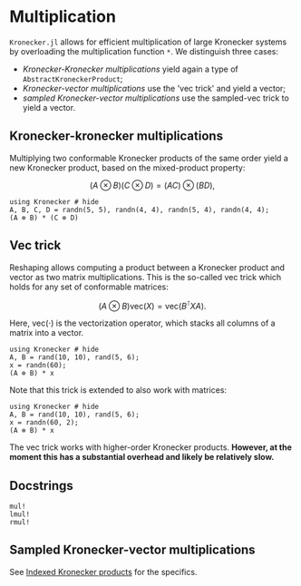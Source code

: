 # Multiplication

`Kronecker.jl` allows for efficient multiplication of large Kronecker systems by overloading the multiplication function `*`. We distinguish three cases:

- *Kronecker-Kronecker multiplications* yield again a type of `AbstractKroneckerProduct`;
- *Kronecker-vector multiplications* use the 'vec trick' and yield a vector;
- *sampled Kronecker-vector multiplications* use the sampled-vec trick to yield a vector.

## Kronecker-kronecker multiplications

Multiplying two conformable Kronecker products of the same order yield a new Kronecker product, based on the mixed-product property:

```math
(A \otimes B)(C \otimes D) = (AC) \otimes (BD),
```

```@example
using Kronecker # hide
A, B, C, D = randn(5, 5), randn(4, 4), randn(5, 4), randn(4, 4);
(A ⊗ B) * (C ⊗ D)
```

## Vec trick

Reshaping allows computing a product between a Kronecker product and vector as two matrix multiplications. This is the so-called vec trick which holds for any set of conformable matrices:

```math
(A \otimes B) \text{vec}(X) = \text{vec}(B^\intercal X A).
```

Here, $\text{vec}(\cdot)$ is the vectorization operator, which stacks all columns of a matrix into a vector.

```@example
using Kronecker # hide
A, B = rand(10, 10), rand(5, 6);
x = randn(60);
(A ⊗ B) * x
```

Note that this trick is extended to also work with matrices:

```@example
using Kronecker # hide
A, B = rand(10, 10), rand(5, 6);
x = randn(60, 2);
(A ⊗ B) * x
```

The vec trick works with higher-order Kronecker products. **However, at the moment this has a substantial overhead and likely be relatively slow.**

## Docstrings

```@docs
mul!
lmul!
rmul!
```

## Sampled Kronecker-vector multiplications

See [Indexed Kronecker products](@ref) for the specifics.
